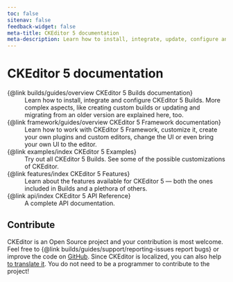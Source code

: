 ```yaml
---
toc: false
sitenav: false
feedback-widget: false
meta-title: CKEditor 5 documentation
meta-description: Learn how to install, integrate, update, configure and develop CKEditor 5. Browse through API documentation and online samples.
---
```


# CKEditor 5 documentation

<dl><dt>{@link builds/guides/overview CKEditor 5 Builds documentation}</dt><dd>Learn how to install, integrate and configure CKEditor 5 Builds. More complex aspects, like creating custom builds or updating and migrating from an older version are explained here, too.</dd>
<dt>{@link framework/guides/overview CKEditor 5 Framework documentation}</dt><dd>Learn how to work with CKEditor 5 Framework, customize it, create your own plugins and custom editors, change the UI or even bring your own UI to the editor.</dd>
<dt>{@link examples/index CKEditor 5 Examples}</dt><dd>Try out all CKEditor 5 Builds. See some of the possible customizations of CKEditor.</dd>
<dt>{@link features/index CKEditor 5 Features}</dt><dd>Learn about the features available for CKEditor 5 &mdash; both the ones included in Builds and a plethora of others.</dd>
<dt>{@link api/index CKEditor 5 API Reference}</dt><dd>A complete API documentation.</dd></dl>

## Contribute

CKEditor is an Open Source project and your contribution is most welcome. Feel free to {@link builds/guides/support/reporting-issues report bugs} or improve the code on [GitHub](https://github.com/ckeditor/ckeditor5). Since CKEditor is localized, you can also help [to translate it](https://www.transifex.com/ckeditor/ckeditor5/). You do not need to be a programmer to contribute to the project!
